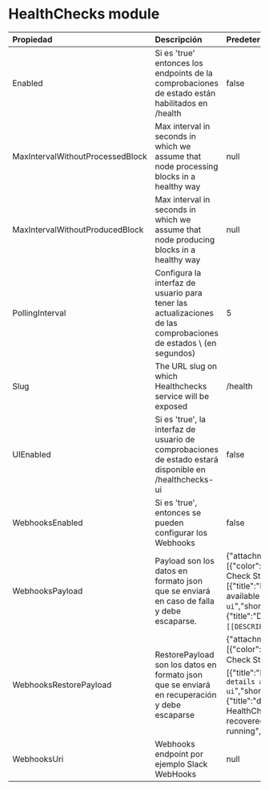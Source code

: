 # HealthChecks module

| Propiedad | Descripción | Predeterminado |
| :--- | :--- | :--- |
| Enabled | Si es 'true' entonces los endpoints de la comprobaciones de estado están habilitados en /health | false |
| MaxIntervalWithoutProcessedBlock | Max interval in seconds in which we assume that node processing blocks in a healthy way | null |
| MaxIntervalWithoutProducedBlock | Max interval in seconds in which we assume that node producing blocks in a healthy way | null |
| PollingInterval | Configura la interfaz de usuario para tener las actualizaciones de las comprobaciones de estados \ (en  segundos\) | 5 |
| Slug | The URL slug on which Healthchecks service will be exposed | /health |
| UIEnabled | Si es 'true', la interfaz de usuario de comprobaciones de estado estará disponible en /healthchecks-ui | false |
| WebhooksEnabled | Si es 'true', entonces se pueden configurar los Webhooks | false |
| WebhooksPayload | Payload son los datos en formato json que se enviará en caso de falla y debe escaparse. | {"attachments":\[{"color":"\#FFCC00","pretext":"Health Check Status :warning:","fields":\[{"title":"Details","value":"More details available at `/healthchecks-ui`","short":false},{"title":"Description","value":"`[[DESCRIPTIONS]]`","short":false}\]}\]} |
| WebhooksRestorePayload | RestorePayload son los datos en formato json que se enviará en recuperación y debe escaparse | {"attachments":\[{"color":"\#36a64f","pretext":"Health Check Status :+1:","fields":\[{"title":"Details","value":"`More details available at /healthchecks-ui`","short":false},{"title":"description","value":"The HealthCheck `[[LIVENESS]]` is recovered. All is up and running","short":false}\]}\]} |
| WebhooksUri | Webhooks endpoint por ejemplo Slack WebHooks | null |

